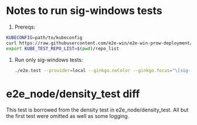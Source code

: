 # Notes to run sig-windows tests

1. Prereqs:

```bash
KUBECONFIG=path/to/kubeconfig
curl https://raw.githubusercontent.com/e2e-win/e2e-win-prow-deployment/master/repo-list -o repo_list
export KUBE_TEST_REPO_LIST=$(pwd)/repo_list
```

1. Run only sig-windows tests:

    ```bash
    ./e2e.test --provider=local --ginkgo.noColor --ginkgo.focus="\[sig-windows\]" --node-os-distro="windows"
    ```


# e2e_node/density_test diff 

This test is borrowed from the density test in e2e_node/density_test. All but the first test were omitted as well as some logging. 
